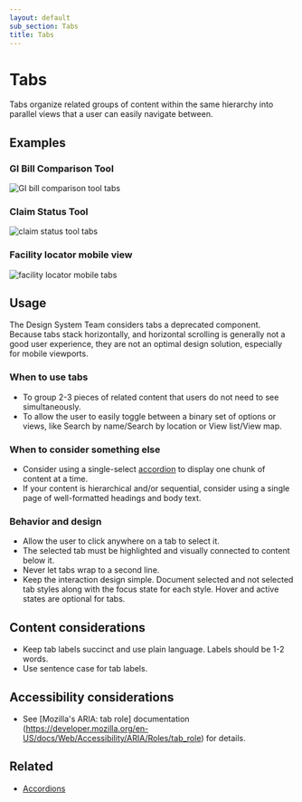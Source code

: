 ```yaml
---
layout: default
sub_section: Tabs
title: Tabs
---
```


# Tabs

<div class="va-introtext" markdown="1">
Tabs organize related groups of content within the same hierarchy into parallel views that a user can easily navigate between.</div>

## Examples

### GI Bill Comparison Tool

![GI bill comparison tool tabs]({{site.baseurl}}/images/tabs-gibct.png) 

### Claim Status Tool

![claim status tool tabs]({{site.baseurl}}/images/tabs-claim-status.png) 

### Facility locator mobile view

![facility locator mobile tabs]({{site.baseurl}}/images/tabs-fac-loc.png) 

## Usage

The Design System Team considers tabs a deprecated component. Because tabs stack horizontally, and horizontal scrolling is generally not a good user experience, they are not an optimal design solution, especially for mobile viewports. 

### When to use tabs

* To group 2-3 pieces of related content that users do not need to see simultaneously.
* To allow the user to easily toggle between a binary set of options or views, like Search by name/Search by location or View list/View map.

### When to consider something else

* Consider using a single-select [accordion](https://design.va.gov/components/accordions) to display one chunk of content at a time.
* If your content is hierarchical and/or sequential, consider using a single page of well-formatted headings and body text.

### Behavior and design

* Allow the user to click anywhere on a tab to select it.
* The selected tab must be highlighted and visually connected to content below it.
* Never let tabs wrap to a second line.
* Keep the interaction design simple. Document selected and not selected tab styles along with the focus state for each style. Hover and active states are optional for tabs.

## Content considerations

* Keep tab labels succinct and use plain language. Labels should be 1-2 words.
* Use sentence case for tab labels.

## Accessibility considerations

* See [Mozilla's ARIA: tab role] documentation (https://developer.mozilla.org/en-US/docs/Web/Accessibility/ARIA/Roles/tab_role) for details.

## Related

* [Accordions](https://design.va.gov/components/accordions)
